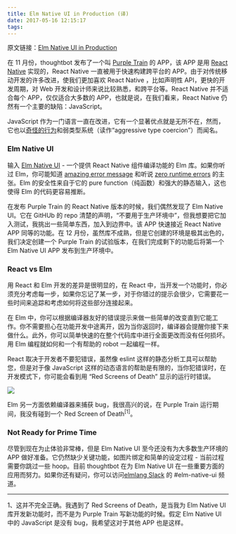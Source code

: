 ```yaml
---
title: Elm Native UI in Production (译)
date: 2017-05-16 12:15:17
tags:
---
```


原文链接：[Elm Native UI in Production](https://robots.thoughtbot.com/elm-native-ui-in-production)

在 11 月份，thoughtbot 发布了一个叫 [Purple Train](https://purpletrainapp.com/) 的 APP，该 APP 是用 [React Native](https://thoughtbot.com/services/react) 实现的，React Native 一直被用于快速构建跨平台的 APP。由于对传统移动开发的许多改进，使我们更加喜欢 React Native ，比如声明性 API，更快的开发周期，对 Web 开发和设计师来说比较熟悉，和跨平台等。React Native 并不适合每个 APP，仅仅适合大多数的 APP，也就是说，在我们看来，React Native 仍然有一个主要的缺陷：JavaScript。


JavaScript 作为一门语言一直在改进，它有一个显著优点就是无所不在，然而，它也以[奇怪的行为](https://www.destroyallsoftware.com/talks/wat)和弱类型系统（读作“aggressive type coercion”）而闻名。


### Elm Native UI

输入 [Elm Native UI](https://github.com/ohanhi/elm-native-ui) - 一个提供 React Native 组件编译功能的 Elm 库。如果你听过 Elm，你可能知道 [amazing error message](http://elm-lang.org/blog/compiler-errors-for-humans) 和听说 [zero runtime errors](https://www.pivotaltracker.com/blog/Elm-pivotal-tracker/) 的主张。Elm 的安全性来自于它的 pure function（纯函数）和强大的静态输入，这也使得 Elm 的代码更容易推断。

在发布 Purple Train 的 React Native 版本的时候，我们偶然发现了 Elm Native UI。它在 GitHUb 的 repo 清楚的声明，“不要用于生产环境中”，但我想要把它加入测试，我挑出一些简单东西，加入到边界中。该 APP 快速接近 React Native APP 同等的功能。在 12 月份，虽然库不成熟，但是它创建的环境是极其出色的，我们决定创建一个 Purple Train 的试验版本，在我们完成剩下的功能后将第一个 Elm Native UI APP 发布到生产环境中。

### React vs Elm

用 React 和 Elm 开发的差异是很明显的，在 React 中，当开发一个功能时，你必须充分考虑每一步，如果你忘记了某一步，对于你错过的提示会很少，它需要花一些时间来追踪和考虑如何将这些部分连接起来。

在 Elm 中，你可以根据编译器友好的错误提示来做一些简单的改变直到它能工作。你不需要担心在功能开发中途离开，因为当你返回时，编译器会提醒你接下来做什么。此外，你可以简单快速的在整个代码库中进行全面更改而没有任何损坏。用 Elm 编程就如何和一个有帮助的 robot 一起编程一样。 

React 取决于开发者不要犯错误，虽然像 eslint 这样的静态分析工具可以帮助您，但是对于像 JavaScript 这样的动态语言的帮助是有限的，当你犯错误时，在开发模式下，你可能会看到用 “Red Screens of Death” 显示的运行时错误。

![](https://images.thoughtbot.com/blog-vellum-image-uploads/UMpL2QIqQFutYXmAJikX_react-native-red-screen-of-death.png)

Elm 另一方面依赖编译器来捕获 bug，我很高兴的说，在 Purple Train 运行期间，我没有碰到一个 Red Screen of Death<sup>[1]</sup>。

### Not Ready for Prime Time

尽管到现在为止体验非常棒，但是 Elm Native UI 至今还没有为大多数生产环境的 APP 做好准备。它仍然缺少关键功能，如图片绑定和简单的设定过程 - 当前过程需要你跳过一些 hoop。目前 thoughtbot 在为 Elm Native UI 在一些重要方面的应用而努力。如果你还有疑问，你可以访问[elmlang Slack](http://elmlang.herokuapp.com/) 的 #elm-native-ui 频道。


---------

1、这并不完全正确。我遇到了 Red Screens of Death，是当我为 Elm Native UI 库开发新功能时，而不是为 Purple Train 写新功能的时候。假定 Elm Native UI 中的 JavaScript 是没有 bug，我希望这对于其他 APP 也是这样。